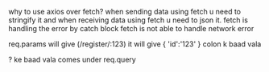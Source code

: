 why to use axios over fetch?
when sending data using fetch u need to stringify it and when receiving data using fetch u need to json it.
fetch is handling the error by catch block
fetch is not able to handle network error

req.params will give (/register/:123) it will give {
'id':'123'
} colon k baad vala

? ke baad vala comes under req.query
